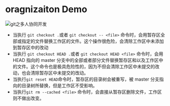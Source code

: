 # oragnizaiton Demo

![git之多人协同开发](https://blog.csdn.net/menergy/article/details/123600990)

- 当执行 `git checkout .`或者 `git checkout -- <file>` 命令时，会用暂存区全部或指定的文件替换工作区的文件。这个操作很危险，会清除工作区中未添加到暂存区中的改动
- 当执行 `git checkout HEAD .`或者 `git checkout HEAD <file>` 命令时，会用 HEAD 指向的 master 分支中的全部或者部分文件替换暂存区和以及工作区中的文件。这个命令也是极具危险性的，因为不但会清除工作区中未提交的改动，也会清除暂存区中未提交的改动。
- 当执行`git reset HEAD`命令时，暂存区的目录树会被重写，被 master 分支指向的目录树所替换，但是工作区不受影响。
- 当执行`git rm --cached <file>` 命令时，会直接从暂存区删除文件，工作区则不做出改变。
